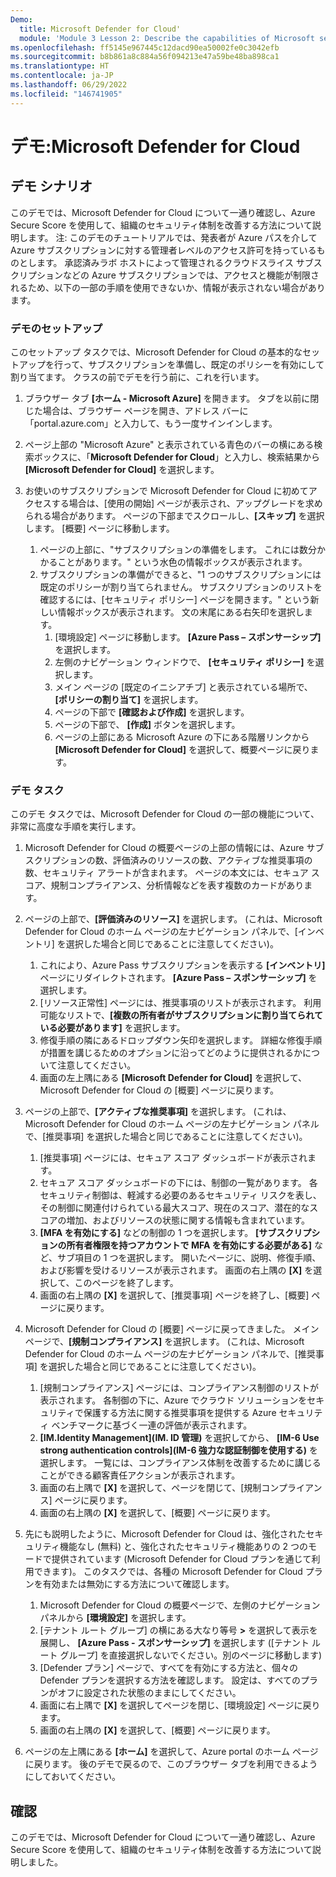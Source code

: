 ```yaml
---
Demo:
  title: Microsoft Defender for Cloud'
  module: 'Module 3 Lesson 2: Describe the capabilities of Microsoft security solutions: Describe security management capabilities of Azure'
ms.openlocfilehash: ff5145e967445c12dacd90ea50002fe0c3042efb
ms.sourcegitcommit: b8b861a8c884a56f094213e47a59be48ba898ca1
ms.translationtype: HT
ms.contentlocale: ja-JP
ms.lasthandoff: 06/29/2022
ms.locfileid: "146741905"
---
```

# <a name="demo-microsoft-defender-for-cloud"></a>デモ:Microsoft Defender for Cloud

## <a name="demo-scenario"></a>デモ シナリオ

このデモでは、Microsoft Defender for Cloud について一通り確認し、Azure Secure Score を使用して、組織のセキュリティ体制を改善する方法について説明します。  注: このデモのチュートリアルでは、発表者が Azure パスを介して Azure サブスクリプションに対する管理者レベルのアクセス許可を持っているものとします。  承認済みラボ ホストによって管理されるクラウドスライス サブスクリプションなどの Azure サブスクリプションでは、アクセスと機能が制限されるため、以下の一部の手順を使用できないか、情報が表示されない場合があります。

### <a name="demo-setup"></a>デモのセットアップ

このセットアップ タスクでは、Microsoft Defender for Cloud の基本的なセットアップを行って、サブスクリプションを準備し、既定のポリシーを有効にして割り当てます。 クラスの前でデモを行う前に、これを行います。 

1. ブラウザー タブ **[ホーム - Microsoft Azure]** を開きます。  タブを以前に閉じた場合は、ブラウザー ページを開き、アドレス バーに「portal.azure.com」と入力して、もう一度サインインします。

1. ページ上部の "Microsoft Azure" と表示されている青色のバーの横にある検索ボックスに、「**Microsoft Defender for Cloud**」と入力し、検索結果から **[Microsoft Defender for Cloud]** を選択します。

1. お使いのサブスクリプションで Microsoft Defender for Cloud に初めてアクセスする場合は、[使用の開始] ページが表示され、アップグレードを求められる場合があります。  ページの下部までスクロールし、**[スキップ]** を選択します。  [概要] ページに移動します。
    1. ページの上部に、"サブスクリプションの準備をします。 これには数分かかることがあります。" という水色の情報ボックスが表示されます。
    1. サブスクリプションの準備ができると、"1 つのサブスクリプションには既定のポリシーが割り当てられません。 サブスクリプションのリストを確認するには、[セキュリティ ポリシー] ページを開きます。" という新しい情報ボックスが表示されます。  文の末尾にある右矢印を選択します。
        1. [環境設定] ページに移動します。 **[Azure Pass – スポンサーシップ]** を選択します。 
        1. 左側のナビゲーション ウィンドウで、 **[セキュリティ ポリシー]** を選択します。
        1. メイン ページの [既定のイニシアチブ] と表示されている場所で、 **[ポリシーの割り当て]** を選択します。
        1. ページの下部で **[確認および作成]** を選択します。
        1. ページの下部で、 **[作成]** ボタンを選択します。
        1. ページの上部にある Microsoft Azure の下にある階層リンクから **[Microsoft Defender for Cloud]** を選択して、概要ページに戻ります。

### <a name="demo-task"></a>デモ タスク

このデモ タスクでは、Microsoft Defender for Cloud の一部の機能について、非常に高度な手順を実行します。

1. Microsoft Defender for Cloud の概要ページの上部の情報には、Azure サブスクリプションの数、評価済みのリソースの数、アクティブな推奨事項の数、セキュリティ アラートが含まれます。  ページの本文には、セキュア スコア、規制コンプライアンス、分析情報などを表す複数のカードがあります。  

1. ページの上部で、**[評価済みのリソース]** を選択します。  (これは、Microsoft Defender for Cloud のホーム ページの左ナビゲーション パネルで、[インベントリ] を選択した場合と同じであることに注意してください)。
    1. これにより、Azure Pass サブスクリプションを表示する **[インベントリ]** ページにリダイレクトされます。  **[Azure Pass – スポンサーシップ]** を選択します。
    1. [リソース正常性] ページには、推奨事項のリストが表示されます。  利用可能なリストで、**[複数の所有者がサブスクリプションに割り当てられている必要があります]** を選択します。
    1. 修復手順の隣にあるドロップダウン矢印を選択します。 詳細な修復手順が措置を講じるためのオプションに沿ってどのように提供されるかについて注意してください。  
    1. 画面の左上隅にある **[Microsoft Defender for Cloud]** を選択して、Microsoft Defender for Cloud の [概要] ページに戻ります。

1. ページの上部で、**[アクティブな推奨事項]** を選択します。  (これは、Microsoft Defender for Cloud のホーム ページの左ナビゲーション パネルで、[推奨事項] を選択した場合と同じであることに注意してください)。
    1. [推奨事項] ページには、セキュア スコア ダッシュボードが表示されます。
    1. セキュア スコア ダッシュボードの下には、制御の一覧があります。 各セキュリティ制御は、軽減する必要のあるセキュリティ リスクを表し、その制御に関連付けられている最大スコア、現在のスコア、潜在的なスコアの増加、およびリソースの状態に関する情報も含まれています。  
    1. **[MFA を有効にする]** などの制御の 1 つを選択します。  **[サブスクリプションの所有者権限を持つアカウントで MFA を有効にする必要がある]** など、サブ項目の 1 つを選択します。  開いたページに、説明、修復手順、および影響を受けるリソースが表示されます。 画面の右上隅の **[X]** を選択して、このページを終了します。
    1. 画面の右上隅の **[X]** を選択して、[推奨事項] ページを終了し、[概要] ページに戻ります。

1. Microsoft Defender for Cloud の [概要] ページに戻ってきました。  メイン ページで、**[規制コンプライアンス]** を選択します。 (これは、Microsoft Defender for Cloud のホーム ページの左ナビゲーション パネルで、[推奨事項] を選択した場合と同じであることに注意してください)。
    1. [規制コンプライアンス] ページには、コンプライアンス制御のリストが表示されます。  各制御の下に、Azure でクラウド ソリューションをセキュリティで保護する方法に関する推奨事項を提供する Azure セキュリティ ベンチマークに基づく一連の評価が表示されます。
    1. **[IM.Identity Management]\(IM. ID 管理\)** を選択してから、 **[IM-6 Use strong authentication controls]\(IM-6 強力な認証制御を使用する\)** を選択します。  一覧には、コンプライアンス体制を改善するために講じることができる顧客責任アクションが表示されます。
    1. 画面の右上隅で **[X]** を選択して、ページを閉じて、[規制コンプライアンス] ページに戻ります。
    1. 画面の右上隅の **[X]** を選択して、[概要] ページに戻ります。

1. 先にも説明したように、Microsoft Defender for Cloud は、強化されたセキュリティ機能なし (無料) と、強化されたセキュリティ機能ありの 2 つのモードで提供されています (Microsoft Defender for Cloud プランを通じて利用できます)。 このタスクでは、各種の Microsoft Defender for Cloud プランを有効または無効にする方法について確認します。
    1. Microsoft Defender for Cloud の概要ページで、左側のナビゲーション パネルから **[環境設定]** を選択します。
    1. [テナント ルート グループ] の横にある大なり等号 **>** を選択して表示を展開し、 **[Azure Pass - スポンサーシップ]** を選択します ([テナント ルート グループ] を直接選択しないでください。別のページに移動します)
    1. [Defender プラン] ページで、すべてを有効にする方法と、個々の Defender プランを選択する方法を確認します。 設定は、すべてのプランがオフに設定された状態のままにしてください。
    1. 画面に右上隅で **[X]** を選択してページを閉じ、[環境設定] ページに戻ります。
    1. 画面の右上隅の **[X]** を選択して、[概要] ページに戻ります。

1. ページの左上隅にある **[ホーム]** を選択して、Azure portal のホーム ページに戻ります。  後のデモで戻るので、このブラウザー タブを利用できるようにしておいてください。

## <a name="review"></a>確認

このデモでは、Microsoft Defender for Cloud について一通り確認し、Azure Secure Score を使用して、組織のセキュリティ体制を改善する方法について説明しました。
